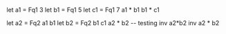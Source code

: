 let a1 = Fq1 3
let b1 = Fq1 5
let c1 = Fq1 7
a1 * b1
b1 * c1

let a2 = Fq2 a1 b1
let b2 = Fq2 b1 c1
a2 * b2
-- testing inv a2*b2
inv a2 * b2

